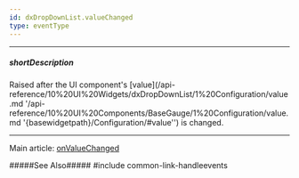 ```yaml
---
id: dxDropDownList.valueChanged
type: eventType
---
```

---
##### shortDescription
Raised after the UI component's [value](/api-reference/10%20UI%20Widgets/dxDropDownList/1%20Configuration/value.md '/api-reference/10%20UI%20Components/BaseGauge/1%20Configuration/value.md '{basewidgetpath}/Configuration/#value'') is changed.

---
Main article: [onValueChanged](/api-reference/10%20UI%20Components/dxDropDownList/1%20Configuration/onValueChanged.md '{basewidgetpath}/Configuration/#onValueChanged')

#####See Also#####
#include common-link-handleevents